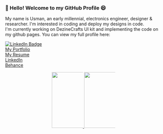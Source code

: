 ### 👋 Hello! Welcome to my GitHub Profile 😄
My name is Usman, an early millennial, electronics engineer, designer & researcher.
I'm interested in coding and deploy my designs in code.<br>
I'm currently working on DezineCrafts UI kit and implementing the code on my github pages.
You can view my full profile here:
<html>
  <div id="badges">
<a href="https://www.linkedin.com/in/u5manali/">
<img src="https://img.shields.io/badge/LinkedIn-blue?style=for-the-badge&logo=linkedin&logoColor=white" alt="LinkedIn Badge"/>
</a>
</div>
  <a href="https://dezinecrafts.com/portfolio">My Portfolio</a><br>
  <a href="https://www.notion.so/usman-ali/Syed-Usman-Ali-798809233f1e4ccbb0f076c85739acf1?pvs=4">My Resume</a><br>
  <a href="https://www.linkedin.com/in/u5manali/">LinkedIn</a><br>
  <a href="https://www.behance.net/u5manali">Behance</a><br>
</a>
<p align="center" dir="auto">
  <a href="https://github.com/u5man-ali">
    <img height="180em" src="https://github-readme-stats.vercel.app/api?username=u5man-ali&show_icons=true&theme=gotham&count_private=true&hide_border=true" style="max-width: 100">
    <img height="180em" src="https://github-readme-stats-eight-theta.vercel.app/api/top-langs/?username=u5man-ali&langs_count=12&layout=compact&langs_count=8&theme=gotham&include_all_commits=true&count_private=true&hide_border=true" style="max-width: 100;">
  </a>
</p>
</html>
<!--![Syed-Usman-Ali](https://github.com/u5man-ali/u5man-ali/assets/127815926/653140e9-8992-4a76-be12-28074bcc43dc)

**u5man-ali/u5man-ali** is a ✨ _special_ ✨ repository because its `README.md` (this file) appears on your GitHub profile.

Here are some ideas to get you started:

- 🔭 I’m currently working on ...
- 🌱 I’m currently learning ...
- 👯 I’m looking to collaborate on ...
- 🤔 I’m looking for help with ...
- 💬 Ask me about ...
- 📫 How to reach me: ...
- 😄 Pronouns: ...
- ⚡ Fun fact: ...
-->
